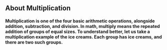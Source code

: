 ## About Multiplication


#### Multiplication is one of the four basic arithmetic operations, alongside addition, subtraction, and division. In math, multiply means the repeated addition of groups of equal sizes. To understand better, let us take a multiplication example of the ice creams. Each group has ice creams, and there are two such groups.